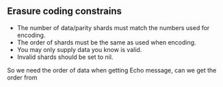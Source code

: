 ## Erasure coding constrains
* The number of data/parity shards must match the numbers used for encoding. 
* The order of shards must be the same as used when encoding. 
* You may only supply data you know is valid. 
* Invalid shards should be set to nil. 

So we need the order of data when getting Echo message, can we get the order from 